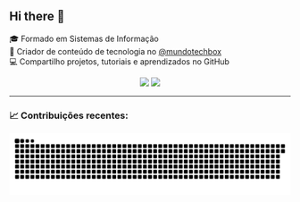 ## Hi there 👋

🎓 Formado em Sistemas de Informação  
📱 Criador de conteúdo de tecnologia no [@mundotechbox](https://instagram.com/mundotechbox)  
💻 Compartilho projetos, tutoriais e aprendizados no GitHub

<div align="center">
  <img height="180em" src="https://github-readme-stats.vercel.app/api?username=David-Braga878&show_icons=true&theme=radical&include_all_commits=true&count_private=true"/>
  <img height="180em" src="https://github-readme-stats.vercel.app/api/top-langs/?username=David-Braga878&layout=compact&langs_count=7&theme=radical"/>
</div>


---

### 📈 Contribuições recentes:

![Snake animation](https://raw.githubusercontent.com/David-Braga878/David-Braga878/output/github-contribution-grid-snake.svg?color_snake=40E0D0&color_dots=C0C0C0,D8BFD8,E6E6FA,FFF0F5,FFFFFF&pixel_size=12&motion_speed=1)

